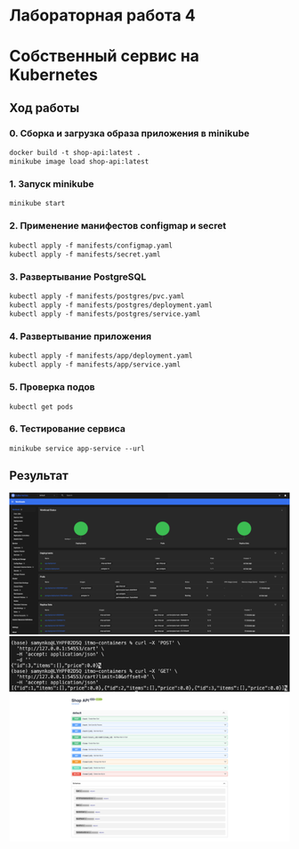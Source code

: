 # Лабораторная работа 4

# Собственный сервис на Kubernetes

## Ход работы

### 0. Сборка и загрузка образа приложения в minikube
```
docker build -t shop-api:latest .
minikube image load shop-api:latest
```

### 1. Запуск minikube
```
minikube start
```

### 2. Применение манифестов configmap и secret
```
kubectl apply -f manifests/configmap.yaml
kubectl apply -f manifests/secret.yaml
```

### 3. Развертывание PostgreSQL
```
kubectl apply -f manifests/postgres/pvc.yaml
kubectl apply -f manifests/postgres/deployment.yaml
kubectl apply -f manifests/postgres/service.yaml
```

### 4. Развертывание приложения
```
kubectl apply -f manifests/app/deployment.yaml
kubectl apply -f manifests/app/service.yaml
```

### 5. Проверка подов
```
kubectl get pods
```

### 6. Тестирование сервиса
```
minikube service app-service --url
```

## Результат
![-](screenshots/dashboard.png)
![-](screenshots/api_work.png)
![-](screenshots/api.png)